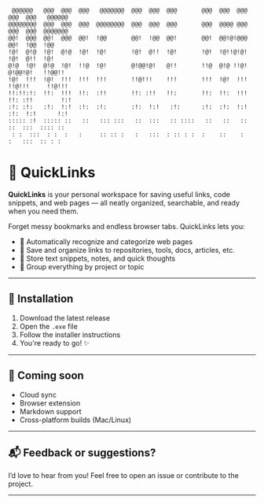 ```                                                                                             
 @@@@@@   @@@  @@@  @@@   @@@@@@@  @@@  @@@  @@@       @@@  @@@  @@@  @@@  @@@   @@@@@@      
@@@@@@@@  @@@  @@@  @@@  @@@@@@@@  @@@  @@@  @@@       @@@  @@@@ @@@  @@@  @@@  @@@@@@@      
@@!  @@@  @@!  @@@  @@!  !@@       @@!  !@@  @@!       @@!  @@!@!@@@  @@!  !@@  !@@          
!@!  @!@  !@!  @!@  !@!  !@!       !@!  @!!  !@!       !@!  !@!!@!@!  !@!  @!!  !@!          
@!@  !@!  @!@  !@!  !!@  !@!       @!@@!@!   @!!       !!@  @!@ !!@!  @!@@!@!   !!@@!!       
!@!  !!!  !@!  !!!  !!!  !!!       !!@!!!    !!!       !!!  !@!  !!!  !!@!!!     !!@!!!      
!!:!!:!:  !!:  !!!  !!:  :!!       !!: :!!   !!:       !!:  !!:  !!!  !!: :!!        !:!     
:!: :!:   :!:  !:!  :!:  :!:       :!:  !:!   :!:      :!:  :!:  !:!  :!:  !:!      !:!      
::::: :!  ::::: ::   ::   ::: :::   ::  :::   :: ::::   ::   ::   ::   ::  :::  :::: ::      
 : :  :::  : :  :   :     :: :: :   :   :::  : :: : :  :    ::    :    :   :::  :: : :       
```


# 🔗 QuickLinks

**QuickLinks** is your personal workspace for saving useful links, code snippets, and web pages — all neatly organized, searchable, and ready when you need them.

Forget messy bookmarks and endless browser tabs. QuickLinks lets you:

- 🧠 Automatically recognize and categorize web pages  
- 📎 Save and organize links to repositories, tools, docs, articles, etc.  
- 📝 Store text snippets, notes, and quick thoughts  
- 📁 Group everything by project or topic  

---

## 🚀 Installation

1. Download the latest release  
2. Open the `.exe` file  
3. Follow the installer instructions  
4. You're ready to go! ✨  

---

## 🧪 Coming soon

- Cloud sync  
- Browser extension  
- Markdown support  
- Cross-platform builds (Mac/Linux)

---

## 📬 Feedback or suggestions?

I’d love to hear from you! Feel free to open an issue or contribute to the project.

---
